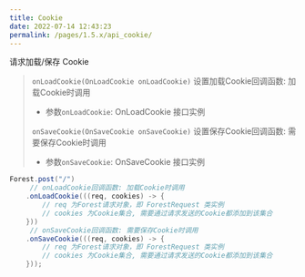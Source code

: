 ```yaml
---
title: Cookie
date: 2022-07-14 12:43:23
permalink: /pages/1.5.x/api_cookie/
---
```


请求加载/保存 Cookie

> `onLoadCookie(OnLoadCookie onLoadCookie)` 设置加载Cookie回调函数: 加载Cookie时调用
>- 参数`onLoadCookie`:  OnLoadCookie 接口实例
>
> `onSaveCookie(OnSaveCookie onSaveCookie)` 设置保存Cookie回调函数: 需要保存Cookie时调用
>- 参数`onSaveCookie`:  OnSaveCookie 接口实例

```java
Forest.post("/")
     // onLoadCookie回调函数: 加载Cookie时调用
    .onLoadCookie(((req, cookies) -> {
        // req 为Forest请求对象，即 ForestRequest 类实例
        // cookies 为Cookie集合, 需要通过请求发送的Cookie都添加到该集合
    }))
     // onSaveCookie回调函数: 需要保存Cookie时调用
    .onSaveCookie(((req, cookies) -> {
        // req 为Forest请求对象，即 ForestRequest 类实例
        // cookies 为Cookie集合, 需要通过请求发送的Cookie都添加到该集合
    }));
```
